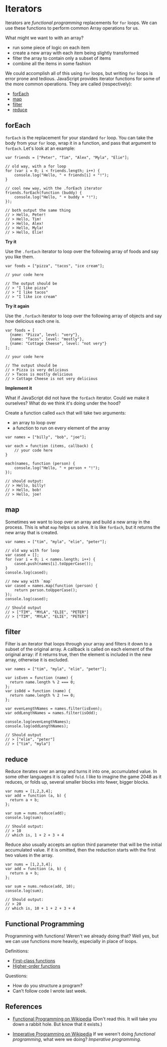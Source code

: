Iterators
=========

Iterators are _functional programming_ replacements for `for`
loops. We can use these functions to perform common Array operations
for us.

What might we want to with an array?

- run some piece of logic on each item
- create a new array with each item being slightly transformed
- filter the array to contain only a subset of items
- combine all the items in some fashion

We could accomplish all of this using `for` loops, but writing `for`
loops is error prone and tedious. JavaScript provides iterator
functions for some of the more common operations. They are called
(respectively):

- [forEach](https://developer.mozilla.org/en-US/docs/Web/JavaScript/Reference/Global_Objects/Array/forEach)
- [map](https://developer.mozilla.org/en-US/docs/Web/JavaScript/Reference/Global_Objects/Array/map)
- [filter](https://developer.mozilla.org/en-US/docs/Web/JavaScript/Reference/Global_Objects/Array/filter)
- [reduce](https://developer.mozilla.org/en-US/docs/Web/JavaScript/Reference/Global_Objects/Array/Reduce)

forEach
-------

`forEach` is the replacement for your standard `for` loop.  You can
take the body from your `for` loop, wrap it in a function, and pass
that argument to `forEach`. Let's look at an example:

```
var friends = ["Peter", "Tim", "Alex", "Myla", "Elie"];

// old way, with a for loop
for (var i = 0; i < friends.length; i++) {
    console.log("Hello, " + friends[i] + "!");
}

// cool new way, with the .forEach iterator
friends.forEach(function (buddy) {
    console.log("Hello, " + buddy + "!");
});

// both output the same thing
// > Hello, Peter!
// > Hello, Tim!
// > Hello, Alex!
// > Hello, Myla!
// > Hello, Elie!
```

__Try it__

Use the `.forEach` iterator to loop over the following
array of foods and say you like them.

```
var foods = ["pizza", "tacos", "ice cream"];

// your code here

// The output should be
// > "I like pizza"
// > "I like tacos"
// > "I like ice cream"
```

__Try it again__

Use the `.forEach` iterator to loop over the following
array of objects and say how delicious each one is.

```
var foods = [
  {name: "Pizza", level: "very"},
  {name: "Tacos", level: "mostly"},
  {name: "Cottage Cheese", level: "not very"}
];

// your code here

// The output should be
// > Pizza is very delicious
// > Tacos is mostly delicious
// > Cottage Cheese is not very delicious
```

__Implement it__

What if JavaScript did not have the `forEach` iterator.
Could we make it ourselves? What do we think it's doing under the
hood?

Create a function called `each` that will take two arguments:

- an array to loop over
- a function to run on every element of the array

```
var names = ["billy", "bob", "joe"];

var each = function (items, callback) {
    // your code here
}

each(names, function (person) {
    console.log("Hello, " + person + "!");
});

// should output:
// > Hello, billy!
// > Hello, bob!
// > Hello, joe!
```

map
---

Sometimes we want to loop over an array and build a new array in the
process. This is what `map` helps us solve. It is like `forEach`, but
it returns the new array that is created.

```
var names = ["tim", "myla", "elie", "peter"];

// old way with for loop
var cased = [];
for (var i = 0; i < names.length; i++) {
    cased.push(names[i].toUpperCase());
}
console.log(cased);

// new way with `map`
var cased = names.map(function (person) {
    return person.toUpperCase();
});
console.log(cased);

// Should output
// > ["TIM", "MYLA", "ELIE", "PETER"]
// > ["TIM", "MYLA", "ELIE", "PETER"]
```

filter
------

Filter is an iterator that loops through your array and filters it
down to a subset of the original array. A callback is called on each
element of the original array: if it returns true, then the element is
included in the new array, otherwise it is excluded.

```
var names = ["tim", "myla", "elie", "peter"];

var isEven = function (name) {
  return name.length % 2 === 0;
};
var isOdd = function (name) {
  return name.length % 2 !== 0;
};

var evenLengthNames = names.filter(isEven);
var oddLengthNames = names.filter(isOdd);

console.log(evenLengthNames);
console.log(oddLengthNames);

// Should output
// > ["elie", "peter"]
// > ["tim", "myla"]
```

reduce
------

Reduce iterates over an array and turns it into one, accumulated
value. In some other languages it is called `fold`. I like to imagine
the game 2048 as it reduces, or folds up, several smaller blocks into
fewer, bigger blocks.

```
var nums = [1,2,3,4];
var add = function (a, b) {
  return a + b;
};

var sum = nums.reduce(add);
console.log(sum);

// Should output:
// > 10
// which is, 1 + 2 + 3 + 4
```

Reduce also usually accepts an option third parameter that will be the
initial accumulated value. If it is omitted, then the reduction starts
with the first two values in the array.

```
var nums = [1,2,3,4];
var add = function (a, b) {
  return a + b;
};

var sum = nums.reduce(add, 10);
console.log(sum);

// Should output:
// > 20
// which is, 10 + 1 + 2 + 3 + 4
```

Functional Programming
----------------------

Programming with functions! Weren't we already doing that?
Well yes, but we can use functions more heavily, especially in place
of loops.

Definitions:

- [First-class functions](http://en.wikipedia.org/wiki/First-class_function)
- [Higher-order functions](http://en.wikipedia.org/wiki/Higher-order_function)


Questions:

- How do you structure a program?
- Can't follow code I wrote last week.

References
----------

- [Functional Programming on Wikipedia](http://en.wikipedia.org/wiki/Functional_programming)
  (Don't read this.  It will take you down a rabbit hole. But know
  that it exists.)

- [Imperative Programming on Wikipedia](http://en.wikipedia.org/wiki/Imperative_programming)
  If we weren't doing _functional programming_, what were we doing?
  _Imperative programming_.




